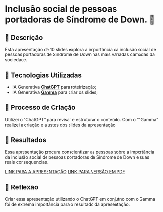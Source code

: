 # Inclusão social de pessoas portadoras de Síndrome de Down. 🌌

## 📒 Descrição
Esta apresentação de 10 slides explora a importância da inclusão social de pessoas portadoras de Síndrome de Down nas mais variadas camadas da sociedade.

## 🤖 Tecnologias Utilizadas
- IA Generativa **[ChatGPT](https://chat.openai.com)** para roteirização;
- IA Generativa **[Gamma](https://gamma.app)** para criar os slides;

## 🧐 Processo de Criação
Utilizei o "ChatGPT" para revisar e estruturar o conteúdo.
Com o ""Gamma" realizei a criação e ajustes dos slides da apresentação.

## 🚀 Resultados
Essa apresentação procura conscientizar as pessoas sobre a importância da inclusão social de pessoas portadoras de Síndrome de Down e suas reais consequencias.

[LINK PARA A APRESENTAÇÃO](https://github.com/gustavotiezerini/lab-natty-or-not/blob/main/S%C3%ADndrome%20de%20Down.pptx)
[LINK PARA VERSÃO EM PDF](https://github.com/gustavotiezerini/lab-natty-or-not/blob/main/S%C3%ADndrome%20de%20Down.pdf)

## 💭 Reflexão
Criar essa apresentação utilizando o ChatGPT em conjutno com o Gamma foi de extrema importância para o resultado da apresentação.
